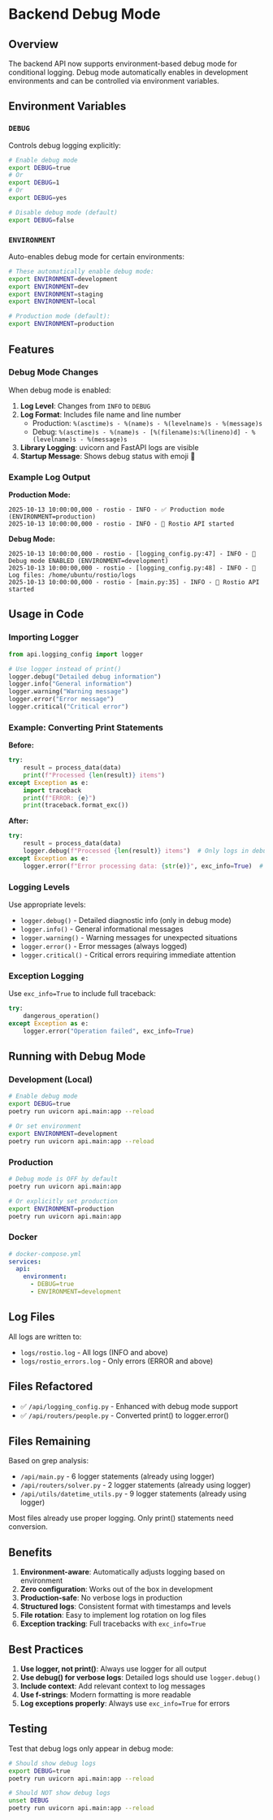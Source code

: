 # Backend Debug Mode

## Overview

The backend API now supports environment-based debug mode for conditional logging. Debug mode automatically enables in development environments and can be controlled via environment variables.

## Environment Variables

### `DEBUG`
Controls debug logging explicitly:
```bash
# Enable debug mode
export DEBUG=true
# Or
export DEBUG=1
# Or
export DEBUG=yes

# Disable debug mode (default)
export DEBUG=false
```

### `ENVIRONMENT`
Auto-enables debug mode for certain environments:
```bash
# These automatically enable debug mode:
export ENVIRONMENT=development
export ENVIRONMENT=dev
export ENVIRONMENT=staging
export ENVIRONMENT=local

# Production mode (default):
export ENVIRONMENT=production
```

## Features

### Debug Mode Changes

When debug mode is enabled:

1. **Log Level**: Changes from `INFO` to `DEBUG`
2. **Log Format**: Includes file name and line number
   - Production: `%(asctime)s - %(name)s - %(levelname)s - %(message)s`
   - Debug: `%(asctime)s - %(name)s - [%(filename)s:%(lineno)d] - %(levelname)s - %(message)s`
3. **Library Logging**: uvicorn and FastAPI logs are visible
4. **Startup Message**: Shows debug status with emoji 🐛

### Example Log Output

**Production Mode:**
```
2025-10-13 10:00:00,000 - rostio - INFO - ✅ Production mode (ENVIRONMENT=production)
2025-10-13 10:00:00,000 - rostio - INFO - 🚀 Rostio API started
```

**Debug Mode:**
```
2025-10-13 10:00:00,000 - rostio - [logging_config.py:47] - INFO - 🐛 Debug mode ENABLED (ENVIRONMENT=development)
2025-10-13 10:00:00,000 - rostio - [logging_config.py:48] - INFO - 📍 Log files: /home/ubuntu/rostio/logs
2025-10-13 10:00:00,000 - rostio - [main.py:35] - INFO - 🚀 Rostio API started
```

## Usage in Code

### Importing Logger

```python
from api.logging_config import logger

# Use logger instead of print()
logger.debug("Detailed debug information")
logger.info("General information")
logger.warning("Warning message")
logger.error("Error message")
logger.critical("Critical error")
```

### Example: Converting Print Statements

**Before:**
```python
try:
    result = process_data(data)
    print(f"Processed {len(result)} items")
except Exception as e:
    import traceback
    print(f"ERROR: {e}")
    print(traceback.format_exc())
```

**After:**
```python
try:
    result = process_data(data)
    logger.debug(f"Processed {len(result)} items")  # Only logs in debug mode
except Exception as e:
    logger.error(f"Error processing data: {str(e)}", exc_info=True)  # Always logs with traceback
```

### Logging Levels

Use appropriate levels:

- `logger.debug()` - Detailed diagnostic info (only in debug mode)
- `logger.info()` - General informational messages
- `logger.warning()` - Warning messages for unexpected situations
- `logger.error()` - Error messages (always logged)
- `logger.critical()` - Critical errors requiring immediate attention

### Exception Logging

Use `exc_info=True` to include full traceback:

```python
try:
    dangerous_operation()
except Exception as e:
    logger.error("Operation failed", exc_info=True)
```

## Running with Debug Mode

### Development (Local)
```bash
# Enable debug mode
export DEBUG=true
poetry run uvicorn api.main:app --reload

# Or set environment
export ENVIRONMENT=development
poetry run uvicorn api.main:app --reload
```

### Production
```bash
# Debug mode is OFF by default
poetry run uvicorn api.main:app

# Or explicitly set production
export ENVIRONMENT=production
poetry run uvicorn api.main:app
```

### Docker
```yaml
# docker-compose.yml
services:
  api:
    environment:
      - DEBUG=true
      - ENVIRONMENT=development
```

## Log Files

All logs are written to:
- `logs/rostio.log` - All logs (INFO and above)
- `logs/rostio_errors.log` - Only errors (ERROR and above)

## Files Refactored

- ✅ `/api/logging_config.py` - Enhanced with debug mode support
- ✅ `/api/routers/people.py` - Converted print() to logger.error()

## Files Remaining

Based on grep analysis:
- `/api/main.py` - 6 logger statements (already using logger)
- `/api/routers/solver.py` - 2 logger statements (already using logger)
- `/api/utils/datetime_utils.py` - 9 logger statements (already using logger)

Most files already use proper logging. Only print() statements need conversion.

## Benefits

1. **Environment-aware**: Automatically adjusts logging based on environment
2. **Zero configuration**: Works out of the box in development
3. **Production-safe**: No verbose logs in production
4. **Structured logs**: Consistent format with timestamps and levels
5. **File rotation**: Easy to implement log rotation on log files
6. **Exception tracking**: Full tracebacks with `exc_info=True`

## Best Practices

1. **Use logger, not print()**: Always use logger for all output
2. **Use debug() for verbose logs**: Detailed logs should use `logger.debug()`
3. **Include context**: Add relevant context to log messages
4. **Use f-strings**: Modern formatting is more readable
5. **Log exceptions properly**: Always use `exc_info=True` for errors

## Testing

Test that debug logs only appear in debug mode:

```bash
# Should show debug logs
export DEBUG=true
poetry run uvicorn api.main:app --reload

# Should NOT show debug logs
unset DEBUG
poetry run uvicorn api.main:app --reload
```
